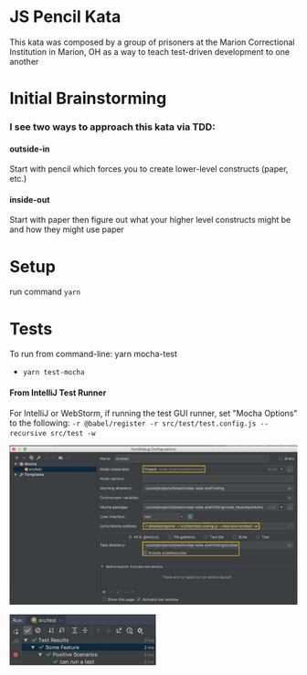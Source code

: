 
# JS Pencil Kata
This kata was composed by a group of prisoners at the Marion Correctional Institution in Marion, OH as a way to teach test-driven development to one another

# Initial Brainstorming
### I see two ways to approach this kata via TDD:

#### outside-in
Start with pencil which forces you to create lower-level constructs (paper, etc.)
#### inside-out
Start with paper then figure out what your higher level constructs might be and how they might use paper

# Setup
run command `yarn`

# Tests

To run from command-line: yarn mocha-test
- `yarn test-mocha`

#### From IntelliJ Test Runner
For IntelliJ or WebStorm, if running the test GUI runner, set "Mocha Options" to the following: `-r @babel/register -r src/test/test.config.js --recursive src/test -w`

![example of running tests with mocha](https://github.com/dschinkel/nodejs-kata-scaffolding/raw/master/images/intellij-mocha-test-configuration.png)

![example of running tests with mocha](https://github.com/dschinkel/nodejs-kata-scaffolding/raw/master/images/intellij-mocha-test-gui-run.png)